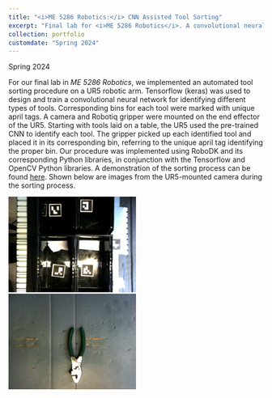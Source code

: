 ```yaml
---
title: "<i>ME 5286 Robotics:</i> CNN Assisted Tool Sorting"
excerpt: "Final lab for <i>ME 5286 Robotics</i>. A convolutional neural network assisted automated tool sorting process, implemented on a UR5 robotic arm.<br/><img src='/images/identified_bins.jpg' width='50%'>"
collection: portfolio
customdate: "Spring 2024"
---
```


<p class="page__date"><strong><i class="fa fa-fw fa-calendar" aria-hidden="true"></i> </strong>Spring 2024</p>

For our final lab in <i>ME 5286 Robotics</i>, we implemented an automated tool sorting procedure on a UR5 robotic arm. Tensorflow (keras) was used to design and train a convolutional neural network for identifying different types of tools. Corresponding bins for each tool were marked with unique april tags. A camera and Robotiq gripper were mounted on the end effector of the UR5. Starting with tools laid on a table, the UR5 used the pre-trained CNN to identify each tool. The gripper picked up each identified tool and placed it in its corresponding bin, referring to the unique april tag identifying the proper bin. Our procedure was implemented using RoboDK and its corresponding Python libraries, in conjunction with the Tensorflow and OpenCV Python libraries. A demonstration of the sorting process can be found <a href="https://drive.google.com/file/d/1Zr_ByIFtwjkY2D6BDI7U6QIm2Pjh3QEK/view?usp=sharing" target="_blank">here</a>. Shown below are images from the UR5-mounted camera during the sorting process.

<img src="/images/identified_bins.jpg" width="50%">

<img src="/images/identified_Pliers.jpg" width="50%">
